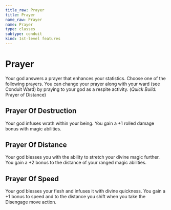 ```yaml
---
title_raw: Prayer
title: Prayer
name_raw: Prayer
name: Prayer
type: classes
subtype: conduit
kind: 1st-level features
---
```


# Prayer

Your god answers a prayer that enhances your statistics. Choose one of the following prayers. You can change your prayer along with your ward (see Conduit Ward) by praying to your god as a respite activity. (*Quick Build:* Prayer of Distance)

## Prayer Of Destruction

Your god infuses wrath within your being. You gain a +1 rolled damage bonus with magic abilities.

## Prayer Of Distance

Your god blesses you with the ability to stretch your divine magic further. You gain a +2 bonus to the distance of your ranged magic abilities.

## Prayer Of Speed

Your god blesses your flesh and infuses it with divine quickness. You gain a +1 bonus to speed and to the distance you shift when you take the Disengage move action.
